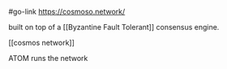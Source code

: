 #go-link https://cosmoso.network/

built on top of a [[Byzantine Fault Tolerant]] consensus engine.

[[cosmos network]]

ATOM runs the network